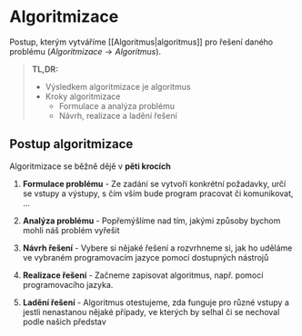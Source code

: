 # Algoritmizace
Postup, kterým vytváříme [[Algoritmus|algoritmus]] pro řešení daného problému ($Algoritmizace \rightarrow Algoritmus$).

>**TL,DR:**
>- Výsledkem algoritmizace je algoritmus
>- Kroky algoritmizace 
>   - Formulace a analýza problému
>   - Návrh, realizace a ladění řešení 


## Postup algoritmizace
Algoritmizace se běžně dějě v **pěti krocích**

1. **Formulace problému** - Ze zadání se vytvoří konkrétní požadavky, určí se vstupy a výstupy, s čím vším bude program pracovat či komunikovat, ...

2. **Analýza problému** - Popřemýšlíme nad tím, jakými způsoby bychom mohli náš problém vyřešit

3. **Návrh řešení** - Vybere si nějaké řešení a rozvrhneme si, jak ho uděláme ve vybraném programovacím jazyce pomocí dostupných nástrojů

4. **Realizace řešení** - Začneme zapisovat algoritmus, např. pomocí programovacího jazyka.

5. **Ladění řešení** - Algoritmus otestujeme, zda funguje pro různé vstupy a jestli nenastanou nějaké případy, ve kterých by selhal či se nechoval podle našich představ
